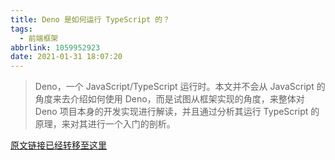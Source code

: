 ```yaml
---
title: Deno 是如何运行 TypeScript 的？
tags:
  - 前端框架
abbrlink: 1059952923
date: 2021-01-31 18:07:20
---
```


> Deno，一个 JavaScript/TypeScript 运行时。本文并不会从 JavaScript 的角度来去介绍如何使用 Deno，而是试图从框架实现的角度，来整体对 Deno 项目本身的开发实现进行解读，并且通过分析其运行 TypeScript 的原理，来对其进行一个入门的剖析。

[原文链接已经转移至这里](https://zhuanlan.zhihu.com/p/348379605)